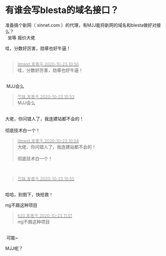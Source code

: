 # 有谁会写blesta的域名接口？


准备搞个新网（ xinnet.com ）的代理，有MJJ能将新网的域名和blesta做好对接么？<br />
<img src="static/image/smiley/yct/007.gif" smilieid="46" border="0" alt="" />&nbsp;&nbsp;坐等 报价大佬

哇，分数好厉害，勋章也好牛逼！<br />
<br />
<img src="static/image/smiley/default/hug.gif" smilieid="13" border="0" alt="" /><img src="static/image/smiley/default/hug.gif" smilieid="13" border="0" alt="" /><img src="static/image/smiley/default/hug.gif" smilieid="13" border="0" alt="" />

<div class="quote"><blockquote><font size="2"><a href="https://www.hostloc.com/forum.php?mod=redirect&amp;goto=findpost&amp;pid=9340044&amp;ptid=757521" target="_blank"><font color="#999999">llmwxt 发表于 2020-10-23 10:50</font></a></font><br />
哇，分数好厉害，勋章也好牛逼！</blockquote></div><br />
<img src="static/image/smiley/yct/014.gif" smilieid="45" border="0" alt="" /> MJJ会么

<div class="quote"><blockquote><font size="2"><a href="https://www.hostloc.com/forum.php?mod=redirect&amp;goto=findpost&amp;pid=9340057&amp;ptid=757521" target="_blank"><font color="#999999">气味 发表于 2020-10-23 10:53</font></a></font><br />
MJJ会么</blockquote></div><br />
大佬，你问错人了，我连建站都不会的！<br />
<br />
彻底技术白一个！

<div class="quote"><blockquote><font size="2"><a href="https://www.hostloc.com/forum.php?mod=redirect&amp;goto=findpost&amp;pid=9340062&amp;ptid=757521" target="_blank"><font color="#999999">llmwxt 发表于 2020-10-23 10:54</font></a></font><br />
大佬，你问错人了，我连建站都不会的！<br />
<br />
彻底技术白一个！</blockquote></div><br />
<img src="static/image/smiley/yct/020.gif" smilieid="47" border="0" alt="" />

<div class="quote"><blockquote><font size="2"><a href="https://www.hostloc.com/forum.php?mod=redirect&amp;goto=findpost&amp;pid=9340065&amp;ptid=757521" target="_blank"><font color="#999999">气味 发表于 2020-10-23 10:55</font></a></font></blockquote></div><br />
哈哈，别倒下，快抢救！

mjj不屑这种项目

<div class="quote"><blockquote><font size="2"><a href="https://www.hostloc.com/forum.php?mod=redirect&amp;goto=findpost&amp;pid=9340095&amp;ptid=757521" target="_blank"><font color="#999999">h20 发表于 2020-10-23 11:01</font></a></font><br />
mjj不屑这种项目</blockquote></div><br />
<img src="static/image/smiley/yct/009.gif" smilieid="44" border="0" alt="" /> 可能~

<img src="static/image/smiley/default/hug.gif" smilieid="13" border="0" alt="" />

MJJ呢？
